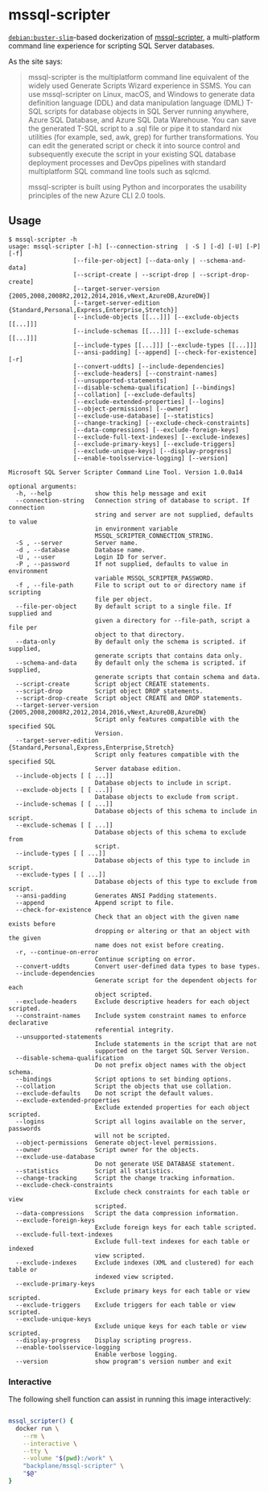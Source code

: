 # mssql-scripter

[`debian:buster-slim`](https://hub.docker.com/_/debian/)-based dockerization of [mssql-scripter](https://github.com/microsoft/mssql-scripter), a multi-platform command line experience for scripting SQL Server databases.

As the site says:

> mssql-scripter is the multiplatform command line equivalent of the widely used Generate Scripts Wizard experience in SSMS. You can use mssql-scripter on Linux, macOS, and Windows to generate data definition language (DDL) and data manipulation language (DML) T-SQL scripts for database objects in SQL Server running anywhere, Azure SQL Database, and Azure SQL Data Warehouse. You can save the generated T-SQL script to a .sql file or pipe it to standard nix utilities (for example, sed, awk, grep) for further transformations. You can edit the generated script or check it into source control and subsequently execute the script in your existing SQL database deployment processes and DevOps pipelines with standard multiplatform SQL command line tools such as sqlcmd.
>
> mssql-scripter is built using Python and incorporates the usability principles of the new Azure CLI 2.0 tools.

## Usage

```
$ mssql-scripter -h
usage: mssql-scripter [-h] [--connection-string  | -S ] [-d] [-U] [-P] [-f]
                  [--file-per-object] [--data-only | --schema-and-data]
                  [--script-create | --script-drop | --script-drop-create]
                  [--target-server-version {2005,2008,2008R2,2012,2014,2016,vNext,AzureDB,AzureDW}]
                  [--target-server-edition {Standard,Personal,Express,Enterprise,Stretch}]
                  [--include-objects [[...]]] [--exclude-objects [[...]]]
                  [--include-schemas [[...]]] [--exclude-schemas [[...]]]
                  [--include-types [[...]]] [--exclude-types [[...]]]
                  [--ansi-padding] [--append] [--check-for-existence] [-r]
                  [--convert-uddts] [--include-dependencies]
                  [--exclude-headers] [--constraint-names]
                  [--unsupported-statements]
                  [--disable-schema-qualification] [--bindings]
                  [--collation] [--exclude-defaults]
                  [--exclude-extended-properties] [--logins]
                  [--object-permissions] [--owner]
                  [--exclude-use-database] [--statistics]
                  [--change-tracking] [--exclude-check-constraints]
                  [--data-compressions] [--exclude-foreign-keys]
                  [--exclude-full-text-indexes] [--exclude-indexes]
                  [--exclude-primary-keys] [--exclude-triggers]
                  [--exclude-unique-keys] [--display-progress]
                  [--enable-toolsservice-logging] [--version]

Microsoft SQL Server Scripter Command Line Tool. Version 1.0.0a14

optional arguments:
  -h, --help            show this help message and exit
  --connection-string   Connection string of database to script. If connection
                        string and server are not supplied, defaults to value
                        in environment variable
                        MSSQL_SCRIPTER_CONNECTION_STRING.
  -S , --server         Server name.
  -d , --database       Database name.
  -U , --user           Login ID for server.
  -P , --password       If not supplied, defaults to value in environment
                        variable MSSQL_SCRIPTER_PASSWORD.
  -f , --file-path      File to script out to or directory name if scripting
                        file per object.
  --file-per-object     By default script to a single file. If supplied and
                        given a directory for --file-path, script a file per
                        object to that directory.
  --data-only           By default only the schema is scripted. if supplied,
                        generate scripts that contains data only.
  --schema-and-data     By default only the schema is scripted. if supplied,
                        generate scripts that contain schema and data.
  --script-create       Script object CREATE statements.
  --script-drop         Script object DROP statements.
  --script-drop-create  Script object CREATE and DROP statements.
  --target-server-version {2005,2008,2008R2,2012,2014,2016,vNext,AzureDB,AzureDW}
                        Script only features compatible with the specified SQL
                        Version.
  --target-server-edition {Standard,Personal,Express,Enterprise,Stretch}
                        Script only features compatible with the specified SQL
                        Server database edition.
  --include-objects [ [ ...]]
                        Database objects to include in script.
  --exclude-objects [ [ ...]]
                        Database objects to exclude from script.
  --include-schemas [ [ ...]]
                        Database objects of this schema to include in script.
  --exclude-schemas [ [ ...]]
                        Database objects of this schema to exclude from
                        script.
  --include-types [ [ ...]]
                        Database objects of this type to include in script.
  --exclude-types [ [ ...]]
                        Database objects of this type to exclude from script.
  --ansi-padding        Generates ANSI Padding statements.
  --append              Append script to file.
  --check-for-existence
                        Check that an object with the given name exists before
                        dropping or altering or that an object with the given
                        name does not exist before creating.
  -r, --continue-on-error
                        Continue scripting on error.
  --convert-uddts       Convert user-defined data types to base types.
  --include-dependencies
                        Generate script for the dependent objects for each
                        object scripted.
  --exclude-headers     Exclude descriptive headers for each object scripted.
  --constraint-names    Include system constraint names to enforce declarative
                        referential integrity.
  --unsupported-statements
                        Include statements in the script that are not
                        supported on the target SQL Server Version.
  --disable-schema-qualification
                        Do not prefix object names with the object schema.
  --bindings            Script options to set binding options.
  --collation           Script the objects that use collation.
  --exclude-defaults    Do not script the default values.
  --exclude-extended-properties
                        Exclude extended properties for each object scripted.
  --logins              Script all logins available on the server, passwords
                        will not be scripted.
  --object-permissions  Generate object-level permissions.
  --owner               Script owner for the objects.
  --exclude-use-database
                        Do not generate USE DATABASE statement.
  --statistics          Script all statistics.
  --change-tracking     Script the change tracking information.
  --exclude-check-constraints
                        Exclude check constraints for each table or view
                        scripted.
  --data-compressions   Script the data compression information.
  --exclude-foreign-keys
                        Exclude foreign keys for each table scripted.
  --exclude-full-text-indexes
                        Exclude full-text indexes for each table or indexed
                        view scripted.
  --exclude-indexes     Exclude indexes (XML and clustered) for each table or
                        indexed view scripted.
  --exclude-primary-keys
                        Exclude primary keys for each table or view scripted.
  --exclude-triggers    Exclude triggers for each table or view scripted.
  --exclude-unique-keys
                        Exclude unique keys for each table or view scripted.
  --display-progress    Display scripting progress.
  --enable-toolsservice-logging
                        Enable verbose logging.
  --version             show program's version number and exit
```

### Interactive

The following shell function can assist in running this image interactively:

```sh

mssql_scripter() {
  docker run \
    --rm \
    --interactive \
    --tty \
    --volume "$(pwd):/work" \
    "backplane/mssql-scripter" \
    "$@"
}

```
